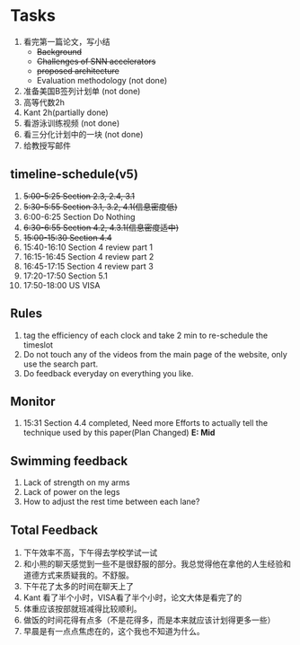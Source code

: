 # Tasks
1. 看完第一篇论文，写小结
    * ~~Background~~
    * ~~Challenges of SNN accelerators~~
    * ~~proposed architecture~~
    * Evaluation methodology (not done)
2. 准备美国B签列计划单 (not done)
3. 高等代数2h 
4. Kant 2h(partially done)
5. 看游泳训练视频 (not done)
6. 看三分化计划中的一块 (not done)
7. 给教授写邮件

## timeline-schedule(v5)
1. ~~5:00-5:25 Section 2.3, 2.4, 3.1~~
2. ~~5:30-5:55 Section 3.1, 3.2, 4.1(信息密度低)~~
3. 6:00-6:25 Section Do Nothing
4. ~~6:30-6:55 Section 4.2, 4.3.1(信息密度适中)~~
5. ~~15:00-15:30 Section 4.4~~
6. 15:40-16:10 Section 4 review part 1
7. 16:15-16:45 Section 4 review part 2
8. 16:45-17:15 Section 4 review part 3
9. 17:20-17:50 Section 5.1
10. 17:50-18:00 US VISA

## Rules
1. tag the efficiency of each clock and take 2 min to re-schedule the timeslot
2. Do not touch any of the videos from the main page of the website, only use the search part.
3. Do feedback everyday on everything you like.

## Monitor
1. 15:31 Section 4.4 completed, Need more Efforts to actually tell the technique used by this paper(Plan Changed) **E: Mid**

## Swimming feedback
1. Lack of strength on my arms
2. Lack of power on the legs
3. How to adjust the rest time between each lane?


## Total Feedback
1. 下午效率不高，下午得去学校学试一试
2. 和小熊的聊天感觉到一些不是很舒服的部分。我总觉得他在拿他的人生经验和道德方式来质疑我的。不舒服。
3. 下午花了太多的时间在聊天上了
4. Kant 看了半个小时，VISA看了半个小时，论文大体是看完了的
5. 体重应该按部就班减得比较顺利。
6. 做饭的时间花得有点多（不是花得多，而是本来就应该计划得更多一些）
7. 早晨是有一点点焦虑在的，这个我也不知道为什么。